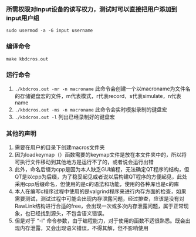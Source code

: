 ### 所需权限对input设备的读写权力，测试时可以直接把用户添加到input用户组

`sudo usermod -a -G input username`

### 编译命令

`make kbdcros.out`

### 运行命令

1. `./kbdcros.out -mr -n macroname` 此命令会创建一个以macroname为文件名的存储键盘宏的文件，m代表模式，r代表record，s代表simulate，n代表name
2. `./kbdcros.out -ms -n macroname` 此命令会实时模拟录制的键盘宏
3. `./kbdcros.out -l` 列出已经录制好的键盘宏

### 其他的声明

1. 需要在用户的目录下创建macros文件夹
2. 因为loadkeymap（）函数需要的keymap文件是放在本文件夹中的，所以将可执行文件移动到其他地方是运行不了的，或者说会运行出错
3. 此外，命名后缀为cpp是因为本人缺乏GUI编程，无法确定QT程序的结构，但QT是以cpp为后缀，为了稳妥起见或者说以后构建QT程序的方便起见，此处采用cpp后缀命名，但使用的是c的语法和功能，使用的各种库也是c的库
4. 本人在编写c程序过程中使用的是valgrind程序来进行内存方面的检查，如果需要测试，测试过程中可能会出现内存泄露问题，经过排查，应该是没有对RawLink结构进行合适的free，会出现一次或多次内存泄露问题，属于正常现象，也已经找到源头，不包含语义错误。
5. 但是对于 “-l" 命令参数，由于编程能力，对于使用的函数不适很熟悉。既会出现内存泄露，又会出现语义错误，不得其解，但不影响使用





